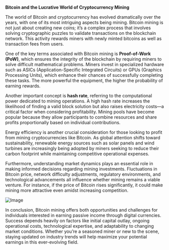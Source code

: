 **Bitcoin and the Lucrative World of Cryptocurrency Mining**

The world of Bitcoin and cryptocurrency has evolved dramatically over the years, with one of its most intriguing aspects being mining. Bitcoin mining is not just about creating new coins; it’s a complex process that involves solving cryptographic puzzles to validate transactions on the blockchain network. This activity rewards miners with newly minted bitcoins as well as transaction fees from users.

One of the key terms associated with Bitcoin mining is **Proof-of-Work (PoW)**, which ensures the integrity of the blockchain by requiring miners to solve difficult mathematical problems. Miners invest in specialized hardware such as ASICs (Application-Specific Integrated Circuits) or GPUs (Graphics Processing Units), which enhance their chances of successfully completing these tasks. The more powerful the equipment, the higher the probability of earning rewards.

Another important concept is **hash rate**, referring to the computational power dedicated to mining operations. A high hash rate increases the likelihood of finding a valid block solution but also raises electricity costs—a critical factor when considering profitability. Mining pools have become popular because they allow participants to combine resources and share profits proportionally based on individual contributions.

Energy efficiency is another crucial consideration for those looking to profit from mining cryptocurrencies like Bitcoin. As global attention shifts toward sustainability, renewable energy sources such as solar panels and wind turbines are increasingly being adopted by miners seeking to reduce their carbon footprint while maintaining competitive operational expenses.

Furthermore, understanding market dynamics plays an essential role in making informed decisions regarding mining investments. Fluctuations in Bitcoin price, network difficulty adjustments, regulatory environments, and technological advancements all influence whether mining remains a viable venture. For instance, if the price of Bitcoin rises significantly, it could make mining more attractive even amidst increasing competition.

![Image](https://github.com/user-attachments/assets/b8266eee-691e-4ee1-99ef-bfa10d234fd4)

In conclusion, Bitcoin mining offers both opportunities and challenges for individuals interested in earning passive income through digital currencies. Success depends heavily on factors like initial capital outlay, ongoing operational costs, technological expertise, and adaptability to changing market conditions. Whether you’re a seasoned miner or new to the scene, staying updated on industry trends will help maximize your potential earnings in this ever-evolving field.